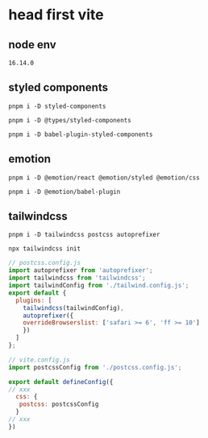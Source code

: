 # head first vite

## node env

```shell
16.14.0
```

## styled components

```shell
pnpm i -D styled-components
```

```shell
pnpm i -D @types/styled-components
```

```shell
pnpm i -D babel-plugin-styled-components
```

## emotion

```shell
pnpm i -D @emotion/react @emotion/styled @emotion/css
```

```shell
pnpm i -D @emotion/babel-plugin
```

## tailwindcss

```shell
pnpm i -D tailwindcss postcss autoprefixer
```
    
```shell
npx tailwindcss init 
```
```javascript
// postcss.config.js
import autoprefixer from 'autoprefixer';
import tailwindcss from 'tailwindcss';
import tailwindConfig from './tailwind.config.js';
export default {
  plugins: [
    tailwindcss(tailwindConfig),
    autoprefixer({
    overrideBrowserslist: ['safari >= 6', 'ff >= 10']
    })
  ]
};

// vite.config.js
import postcssConfig from './postcss.config.js';

export default defineConfig({
// xxx
  css: {
   postcss: postcssConfig
  }
// xxx
})

```
